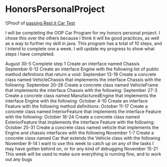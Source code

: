 # HonorsPersonalProject

![Proof of [passing Repl.it Car Test](CarTestPassed.JPG)

I will be completing the OOP Car Program for my honors personal project. I chose this over the others because I think it will be good practices, as well as a way to further my skill in java. This program has a total of 10 steps, and I intend to complete one a week. I will update my progress to show what steps I have completed.



August 30-5 Complete step 1 Create an interface named Chassis
September 6-12 Create an interface Engine with the following list of public method definitions that return a void:
September 13-19 Create a concrete class named VehicleChassis that implements the interface Chassis with the following:
September 20-26 Create a concrete class named VehicleFrame that implements the interface Chassis with the following:
September 27-3 Create a concrete class named ManufacturedEngine that implements the interface Engine with the following:
October 4-10 Create an interface Feature with the following method definitions:
October 11-17 Create a concrete class named InteriorFeature that implements the interface Feature with the following:
October 18-24 Create a concrete class named ExteriorFeature that implements the interface Feature with the following: 
October 25-31  Create a concrete class named vehicle that implements the Engine and chassis interfaces with the following
November 1-7 Create a concrete class named Car that extends the Vehicle class with the following
November 8-14 I want to use this week to catch up on any of the tasks I may have gotten behind on, or for any kind of debugging
November 15-21 This week will be used to make sure everything is running fine, and to work out any bugs
